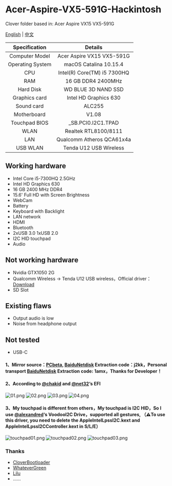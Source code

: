 # Acer-Aspire-VX5-591G-Hackintosh
Clover folder based in: Acer Aspire VX15 VX5-591G

[English](README.md) | [中文](README-zh-CN.md)

|   Specification   |               Details                |
| :------: | :-----------------------------------: |
| Computer Model |     Acer Aspire VX15 VX5-591G      |
| Operating System |         macOS Catalina 10.15.4        |
|  CPU  |      Intel(R) Core(TM) i5 7300HQ      |
|   RAM   |         16 GB DDR4 2400MHz           |
|   Hard Disk   |    WD BLUE 3D NAND SSD      |
|   Graphics card   |         Intel HD Graphics 630         |
|   Sound card   |                ALC255                 |
|   Motherboard   |                 V1.08                 |
|  Touchpad BIOS |         _SB.PCI0.I2C1.TPAD         |
| WLAN |        Realtek RTL8100/8111         |
| LAN |      Qualcomm Atheros QCA61x4a       |
|  USB WLAN  |           Tenda U12 USB Wireless           |

## Working hardware
* Intel Core i5-7300HQ 2.5GHz
* Intel HD Graphics 630
* 16 GB 2400 MHz DDR4
* 15.6' Full HD with Screen Brightness
* WebCam
* Battery
* Keyboard with Backlight
* LAN network
* HDMI
* Bluetooth
* 2xUSB 3.0 1xUSB 2.0
* I2C HID touchpad
* Audio

## Not working hardware
* Nvidia GTX1050 2G
* Qualcomm Wireless -> Tenda U12 USB wireless，Official driver：[Download](https://www.tenda.com.cn/product/download/U12.html)
* SD Slot

## Existing flaws
* Output audio is low
* Noise from headphone output

## Not tested
* USB-C

#### 1、Mirror source：[PCbeta](http://bbs.pcbeta.com/viewthread-1836586-1-1.html), [BaiduNetdisk](https://pan.baidu.com/s/1kMmmfiDuGbB1FK27UOsnZw) Extraction code：j2kk，Personal transport [BaiduNetdisk](https://pan.baidu.com/s/1fOuvAG9exDhwUFMkX2BPlg) Extraction code: 1amx，Thanks for Developer！

#### 2、According to [@chakid](https://github.com/chakid/Acer-VX15-Hackintosh) and [@net32](https://github.com/net32/VX5-591G)‘s EFI
![01.png](https://github.com/LanbenGG/Acer-Aspire-VX5-591G-Hackintosh/blob/master/Picture/01.png)
![02.png](https://github.com/LanbenGG/Acer-Aspire-VX5-591G-Hackintosh/blob/master/Picture/02.png)
![03.png](https://github.com/LanbenGG/Acer-Aspire-VX5-591G-Hackintosh/blob/master/Picture/03.png)
![04.png](https://github.com/LanbenGG/Acer-Aspire-VX5-591G-Hackintosh/blob/master/Picture/04.png)

#### 3、My touchpad is different from others，My touchpad is I2C HID，So I use [@alexandred](https://github.com/alexandred/VoodooI2C)‘s VoodooI2C Drive，supported all gestures, （⚠️To use this driver, you need to delete the AppleIntelLpssI2C.kext and AppleIntelLpssI2CController.kext in S/L/E）
![touchpad01.png](https://github.com/LanbenGG/Acer-Aspire-VX5-591G-Hackintosh/blob/master/Picture/touchpad01.png)
![touchpad02.png](https://github.com/LanbenGG/Acer-Aspire-VX5-591G-Hackintosh/blob/master/Picture/touchpad02.png)
![touchpad03.png](https://github.com/LanbenGG/Acer-Aspire-VX5-591G-Hackintosh/blob/master/Picture/touchpad03.png)

### Thanks
* [CloverBootloader](https://github.com/CloverHackyColor/CloverBootloader)
* [WhateverGreen](https://github.com/acidanthera/WhateverGreen)
* [Lilu](https://github.com/acidanthera/Lilu)
* ......

